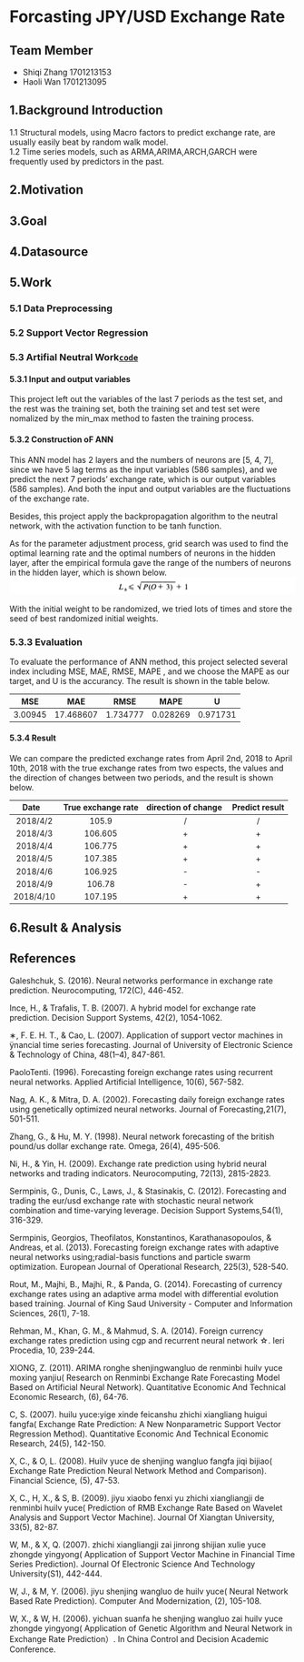 # Forcasting JPY/USD Exchange Rate

## Team Member
* Shiqi Zhang 1701213153
* Haoli Wan 1701213095

## 1.Background Introduction
1.1 Structural models, using Macro factors to predict exchange rate, are usually easily beat by random walk model. <br>
1.2 Time series models, such as ARMA,ARIMA,ARCH,GARCH were frequently used by predictors in the past.


## 2.Motivation

## 3.Goal

## 4.Datasource

## 5.Work
### 5.1 Data Preprocessing
### 5.2 Support Vector Regression
### 5.3 Artifial Neutral Work[`code`](https://github.com/zsq96512/zsq96512-PHBS_TQFML-Project/blob/master/Neural%20Network%20Method.ipynb)
#### 5.3.1 Input and output variables
This project left out the variables of the last 7 periods as the test set, and the rest  was the training set, both the training set and test set were nomalized by the min_max method to fasten the training process.
#### 5.3.2 Construction oF ANN
This ANN model has 2 layers and the numbers of neurons are [5, 4, 7], since we have 5 lag terms as the input variables (586 samples), and we predict the next 7 periods’ exchange rate, which is our output variables (586 samples). And both the input and output variables are the fluctuations of the exchange rate. 

Besides, this project apply the backpropagation algorithm to the neutral network, with the activation function to be tanh function.

As for the parameter adjustment process, grid search was used to find the optimal learning rate and the optimal numbers of neurons in the hidden layer, after the empirical formula gave the range of the numbers of neurons in the hidden layer, which is shown below.
![](picture/L.png)

With the initial weight to be randomized, we tried lots of times and store the seed of best randomized initial weights.

### 5.3.3 Evaluation
To evaluate the performance of ANN method, this project selected several index including MSE, MAE, RMSE, MAPE , and we choose the MAPE as our target, and U is the accurancy. The result is shown in the table below.

| MSE      | MAE      | RMSE     | MAPE     | U       |
| :-----: | :-----: | :-----: | :-----: | :-----: |
| 3.00945  | 17.468607| 1.734777 | 0.028269 | 0.971731|

#### 5.3.4 Result
We can compare the predicted exchange rates from April 2nd, 2018 to April 10th, 2018 with the true exchange rates from two espects, the values and the direction of changes between two periods, and the result is shown below.

| Date    | True exchange rate | direction of change | Predict result |
| :-----: | :-----: | :-----: | :-----: |
| 2018/4/2 | 105.9| / | / |
| 2018/4/3 | 106.605 | + | + |
| 2018/4/4 | 106.775| + | + |
| 2018/4/5 | 107.385| + | + |
| 2018/4/6 | 106.925| - | - |
| 2018/4/9 | 106.78 | - | + |
| 2018/4/10 | 107.195| + | + |

## 6.Result & Analysis

## References

Galeshchuk, S. (2016). Neural networks performance in exchange rate prediction. Neurocomputing, 172(C), 446-452.

Ince, H., & Trafalis, T. B. (2007). A hybrid model for exchange rate prediction. Decision Support Systems, 42(2), 1054-1062.

∗, F. E. H. T., & Cao, L. (2007). Application of support vector machines in ÿnancial time series forecasting. Journal of University of Electronic Science & Technology of China, 48(1–4), 847-861.

PaoloTenti. (1996). Forecasting foreign exchange rates using recurrent neural networks. Applied Artificial Intelligence, 10(6), 567-582.

Nag, A. K., & Mitra, D. A. (2002). Forecasting daily foreign exchange rates using genetically optimized neural networks. Journal of Forecasting,21(7), 501-511.

Zhang, G., & Hu, M. Y. (1998). Neural network forecasting of the british pound/us dollar exchange rate. Omega, 26(4), 495-506.

Ni, H., & Yin, H. (2009). Exchange rate prediction using hybrid neural networks and trading indicators. Neurocomputing, 72(13), 2815-2823.

Sermpinis, G., Dunis, C., Laws, J., & Stasinakis, C. (2012). Forecasting and trading the eur/usd exchange rate with stochastic neural network combination and time-varying leverage. Decision Support Systems,54(1), 316-329.

Sermpinis, Georgios, Theofilatos, Konstantinos, Karathanasopoulos, & Andreas, et al. (2013). Forecasting foreign exchange rates with adaptive neural networks using;radial-basis functions and particle swarm optimization. European Journal of Operational Research, 225(3), 528-540.

Rout, M., Majhi, B., Majhi, R., & Panda, G. (2014). Forecasting of currency exchange rates using an adaptive arma model with differential evolution based training. Journal of King Saud University - Computer and Information Sciences, 26(1), 7-18.

Rehman, M., Khan, G. M., & Mahmud, S. A. (2014). Foreign currency exchange rates prediction using cgp and recurrent neural network ☆. Ieri Procedia, 10, 239-244.

XIONG, Z. (2011). ARIMA ronghe shenjingwangluo de renminbi huilv yuce moxing yanjiu( Research on Renminbi Exchange Rate Forecasting Model Based on Artificial Neural Network). Quantitative Economic And Technical Economic Research, (6), 64-76.

C, S. (2007). huilu yuce:yige xinde feicanshu zhichi xiangliang huigui fangfa( Exchange Rate Prediction: A New Nonparametric Support Vector Regression Method). Quantitative Economic And Technical Economic Research, 24(5), 142-150.

X, C., & O, L. (2008). Huilv yuce de shenjing wangluo fangfa jiqi bijiao( Exchange Rate Prediction Neural Network Method and Comparison). Financial Science, (5), 47-53.

X, C., H, X., & S, B. (2009). jiyu xiaobo fenxi yu zhichi xiangliangji de renminbi huilv yuce( Prediction of RMB Exchange Rate Based on Wavelet Analysis and Support Vector Machine). Journal Of Xiangtan University, 33(5), 82-87.

W, M., & X, Q. (2007). zhichi xiangliangji zai jinrong shijian xulie yuce zhongde yingyong( Application of Support Vector Machine in Financial Time Series Prediction). Journal Of Electronic Science And Technology University(S1), 442-444.

W, J., & M, Y. (2006). jiyu shenjing wangluo de huilv yuce( Neural Network Based Rate Prediction). Computer And Modernization, (2), 105-108.

W, X., & W, H. (2006). yichuan suanfa he shenjing wangluo zai huilv yuce zhongde yingyong( Application of Genetic Algorithm and Neural Network in Exchange Rate Prediction）. In China Control and Decision Academic Conference.
